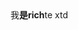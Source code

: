 <div>我<b>是rich</b>te xtd</div><div><br></div><a></a><haha style="color:(#fff)"></haha><div><br></div>